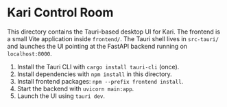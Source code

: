 # Kari Control Room

This directory contains the Tauri-based desktop UI for Kari.
The frontend is a small Vite application inside `frontend/`.
The Tauri shell lives in `src-tauri/` and launches the UI
pointing at the FastAPI backend running on `localhost:8000`.

1. Install the Tauri CLI with `cargo install tauri-cli` (once).
2. Install dependencies with `npm install` in this directory.
3. Install frontend packages: `npm --prefix frontend install`.
4. Start the backend with `uvicorn main:app`.
5. Launch the UI using `tauri dev`.
